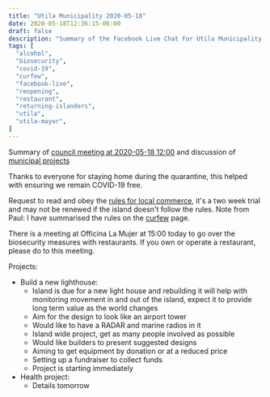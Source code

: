 ```yaml
---
title: "Utila Municipality 2020-05-18"
date: 2020-05-18T12:36:15-06:00
draft: false
description: "Summary of the Facebook Live Chat For Utila Municipality at 2020-05-18 12:00"
tags: [
  "alcohol",
  "biosecurity",
  "covid-19",
  "curfew",
  "facebook-live",
  "reopening",
  "restaurant",
  "returning-islanders",
  "utila",
  "utila-mayor",
]
---
```


Summary of [council meeting at 2020-05-18 12:00](https://www.facebook.com/328195770717532/videos/920602075031635/) and discussion of [municipal projects](https://www.facebook.com/328195770717532/videos/1160484530972150/)

Thanks to everyone for staying home during the quarantine, this helped with
ensuring we remain COVID-19 free.

Request to read and obey the [rules for local
commerce](https://www.facebook.com/permalink.php?story_fbid=1292449427625490&id=328195770717532),
it's a two week trial and may not be renewed if the island doesn't follow the
rules. Note from Paul: I have summarised the rules on the
[curfew](/curfew/) page.

There is a meeting at Officina La Mujer at 15:00 today to go over the
biosecurity measures with restaurants. If you own or operate a restaurant,
please do to this meeting.

Projects:
* Build a new lighthouse:
  * Island is due for a new light house and rebuilding it will help with
    monitoring movement in and out of the island, expect it to provide long
    term value as the world changes
  * Aim for the design to look like an airport tower
  * Would like to have a RADAR and marine radios in it
  * Island wide project, get as many people involved as possible
  * Would like builders to present suggested designs
  * Aiming to get equipment by donation or at a reduced price
  * Setting up a fundraiser to collect funds
  * Project is starting immediately
* Health project:
  * Details tomorrow
